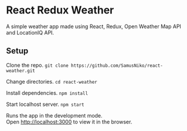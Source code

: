 # React Redux Weather
A simple weather app made using React, Redux, Open Weather Map API and LocationIQ API.

## Setup

Clone the repo.
`git clone https://github.com/SamusNiko/react-weather.git`

Change directories.
`cd react-weather`

Install dependencies.
`npm install`

Start localhost server.
`npm start`

Runs the app in the development mode.<br>
Open [http://localhost:3000](http://localhost:3000) to view it in the browser.



